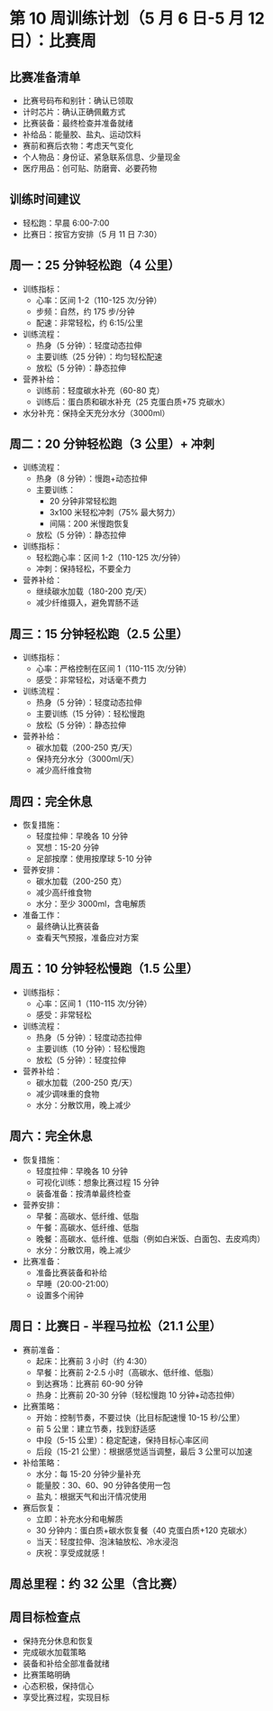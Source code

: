 # 第 10 周训练计划（5 月 6 日-5 月 12 日）：比赛周

## 比赛准备清单

- 比赛号码布和别针：确认已领取
- 计时芯片：确认正确佩戴方式
- 比赛装备：最终检查并准备就绪
- 补给品：能量胶、盐丸、运动饮料
- 赛前和赛后衣物：考虑天气变化
- 个人物品：身份证、紧急联系信息、少量现金
- 医疗用品：创可贴、防磨膏、必要药物

## 训练时间建议

- 轻松跑：早晨 6:00-7:00
- 比赛日：按官方安排（5 月 11 日 7:30）

## 周一：25 分钟轻松跑（4 公里）

- 训练指标：
  - 心率：区间 1-2（110-125 次/分钟）
  - 步频：自然，约 175 步/分钟
  - 配速：非常轻松，约 6:15/公里
- 训练流程：
  - 热身（5 分钟）：轻度动态拉伸
  - 主要训练（25 分钟）：均匀轻松配速
  - 放松（5 分钟）：静态拉伸
- 营养补给：
  - 训练前：轻度碳水补充（60-80 克）
  - 训练后：蛋白质和碳水补充（25 克蛋白质+75 克碳水）
- 水分补充：保持全天充分水分（3000ml）

## 周二：20 分钟轻松跑（3 公里）+ 冲刺

- 训练流程：
  - 热身（8 分钟）：慢跑+动态拉伸
  - 主要训练：
    - 20 分钟非常轻松跑
    - 3x100 米轻松冲刺（75% 最大努力）
    - 间隔：200 米慢跑恢复
  - 放松（5 分钟）：静态拉伸
- 训练指标：
  - 轻松跑心率：区间 1-2（110-125 次/分钟）
  - 冲刺：保持轻松，不要全力
- 营养补给：
  - 继续碳水加载（180-200 克/天）
  - 减少纤维摄入，避免胃肠不适

## 周三：15 分钟轻松跑（2.5 公里）

- 训练指标：
  - 心率：严格控制在区间 1（110-115 次/分钟）
  - 感受：非常轻松，对话毫不费力
- 训练流程：
  - 热身（5 分钟）：轻度动态拉伸
  - 主要训练（15 分钟）：轻松慢跑
  - 放松（5 分钟）：静态拉伸
- 营养补给：
  - 碳水加载（200-250 克/天）
  - 保持充分水分（3000ml/天）
  - 减少高纤维食物

## 周四：完全休息

- 恢复措施：
  - 轻度拉伸：早晚各 10 分钟
  - 冥想：15-20 分钟
  - 足部按摩：使用按摩球 5-10 分钟
- 营养安排：
  - 碳水加载（200-250 克）
  - 减少高纤维食物
  - 水分：至少 3000ml，含电解质
- 准备工作：
  - 最终确认比赛装备
  - 查看天气预报，准备应对方案

## 周五：10 分钟轻松慢跑（1.5 公里）

- 训练指标：
  - 心率：区间 1（110-115 次/分钟）
  - 感受：非常轻松
- 训练流程：
  - 热身（5 分钟）：轻度动态拉伸
  - 主要训练（10 分钟）：轻松慢跑
  - 放松（5 分钟）：轻度拉伸
- 营养补给：
  - 碳水加载（200-250 克/天）
  - 减少调味重的食物
  - 水分：分散饮用，晚上减少

## 周六：完全休息

- 恢复措施：
  - 轻度拉伸：早晚各 10 分钟
  - 可视化训练：想象比赛过程 15 分钟
  - 装备准备：按清单最终检查
- 营养安排：
  - 早餐：高碳水、低纤维、低脂
  - 午餐：高碳水、低纤维、低脂
  - 晚餐：高碳水、低纤维、低脂（例如白米饭、白面包、去皮鸡肉）
  - 水分：分散饮用，晚上减少
- 比赛准备：
  - 准备比赛装备和补给
  - 早睡（20:00-21:00）
  - 设置多个闹钟

## 周日：比赛日 - 半程马拉松（21.1 公里）

- 赛前准备：
  - 起床：比赛前 3 小时（约 4:30）
  - 早餐：比赛前 2-2.5 小时（高碳水、低纤维、低脂）
  - 到达赛场：比赛前 60-90 分钟
  - 热身：比赛前 20-30 分钟（轻松慢跑 10 分钟+动态拉伸）
- 比赛策略：
  - 开始：控制节奏，不要过快（比目标配速慢 10-15 秒/公里）
  - 前 5 公里：建立节奏，找到舒适感
  - 中段（5-15 公里）：稳定配速，保持目标心率区间
  - 后段（15-21 公里）：根据感觉适当调整，最后 3 公里可以加速
- 补给策略：
  - 水分：每 15-20 分钟少量补充
  - 能量胶：30、60、90 分钟各使用一包
  - 盐丸：根据天气和出汗情况使用
- 赛后恢复：
  - 立即：补充水分和电解质
  - 30 分钟内：蛋白质+碳水恢复餐（40 克蛋白质+120 克碳水）
  - 当天：轻度拉伸、泡沫轴放松、冷水浸泡
  - 庆祝：享受成就感！

## 周总里程：约 32 公里（含比赛）

## 周目标检查点

- 保持充分休息和恢复
- 完成碳水加载策略
- 装备和补给全部准备就绪
- 比赛策略明确
- 心态积极，保持信心
- 享受比赛过程，实现目标

